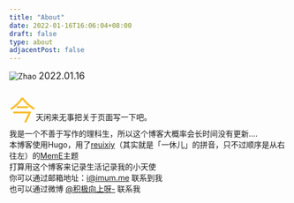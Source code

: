 ```yaml
---
title: "About"
date: 2022-01-16T16:06:04+08:00
draft: false
type: about
adjacentPost: false
---
```

![Zhao](https://cdn.jsdelivr.net/gh/tosspi/img@main//img/zhaoico2.png)
   <big>2022.01.16</big>
   
   <font size=20 color=#f7cc003 >今</font>天闲来无事把关于页面写一下吧。  <br>
  我是一个不善于写作的理科生，所以这个博客大概率会长时间没有更新....  <br>
   本博客使用Hugo，用了[reuixiy](https://io-oi.me/)（其实就是「一休儿」的拼音，只不过顺序是从右往左）的[MemE](https://github.com/reuixiy/hugo-theme-meme)主题  <br>
   打算用这个博客来记录生活记录我的小天使  <br>
   你可以通过邮箱地址：i@imum.me 联系到我  <br>
   也可以通过微博 [@积极向上呀-](https://weibo.com/zhaomumu520) 联系我
